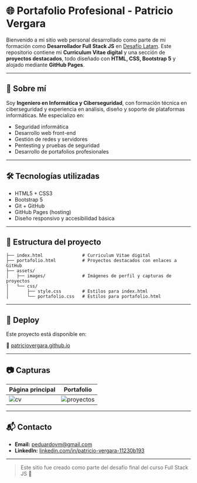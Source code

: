 
# 🌐 Portafolio Profesional - Patricio Vergara

Bienvenido a mi sitio web personal desarrollado como parte de mi formación como **Desarrollador Full Stack JS** en [Desafío Latam](https://desafiolatam.com/). Este repositorio contiene mi **Curriculum Vitae digital** y una sección de **proyectos destacados**, todo diseñado con **HTML, CSS, Bootstrap 5** y alojado mediante **GitHub Pages**.

---

## 📄 Sobre mí

Soy **Ingeniero en Informática y Ciberseguridad**, con formación técnica en ciberseguridad y experiencia en análisis, diseño y soporte de plataformas informáticas. Me especializo en:

- Seguridad informática
- Desarrollo web front-end
- Gestión de redes y servidores
- Pentesting y pruebas de seguridad
- Desarrollo de portafolios profesionales

---

## 🛠️ Tecnologías utilizadas

- HTML5 + CSS3
- Bootstrap 5
- Git + GitHub
- GitHub Pages (hosting)
- Diseño responsivo y accesibilidad básica

---

## 📁 Estructura del proyecto

```
├── index.html               # Curriculum Vitae digital
├── portafolio.html          # Proyectos destacados con enlaces a GitHub
├── assets/
│   ├── images/              # Imágenes de perfil y capturas de proyectos
│   └── css/
│       ├── style.css        # Estilos para index.html
│       └── portafolio.css   # Estilos para portafolio.html
```

---

## 🚀 Deploy

Este proyecto está disponible en:

🔗 [patriciovergara.github.io](https://patriciovergara.github.io)

---

## 📷 Capturas

| Página principal | Portafolio |
|------------------|------------|
| ![cv](./assets/images/cv.png) | ![proyectos](./assets/images/landingpage.png) |

---

## 📬 Contacto

- **Email:** peduardovm@gmail.com  
- **LinkedIn:** [linkedin.com/in/patricio-vergara-11230b193](https://www.linkedin.com/in/patricio-vergara-11230b193)

---

> Este sitio fue creado como parte del desafío final del curso Full Stack JS 🚀
